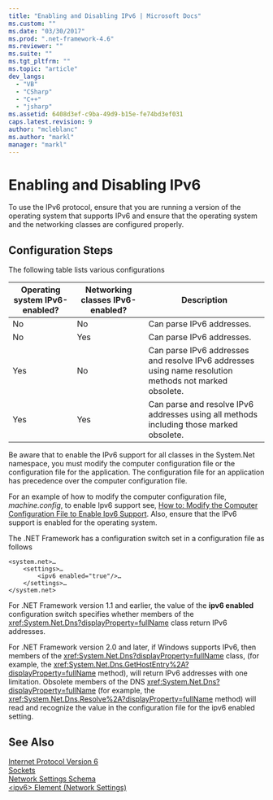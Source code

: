 ```yaml
---
title: "Enabling and Disabling IPv6 | Microsoft Docs"
ms.custom: ""
ms.date: "03/30/2017"
ms.prod: ".net-framework-4.6"
ms.reviewer: ""
ms.suite: ""
ms.tgt_pltfrm: ""
ms.topic: "article"
dev_langs: 
  - "VB"
  - "CSharp"
  - "C++"
  - "jsharp"
ms.assetid: 6408d3ef-c9ba-49d9-b15e-fe74bd3ef031
caps.latest.revision: 9
author: "mcleblanc"
ms.author: "markl"
manager: "markl"
---
```

# Enabling and Disabling IPv6
To use the IPv6 protocol, ensure that you are running a version of the operating system that supports IPv6 and ensure that the operating system and the networking classes are configured properly.  
  
## Configuration Steps  
 The following table lists various configurations  
  
|Operating system IPv6-enabled?|Networking classes IPv6-enabled?|Description|  
|-------------------------------------|---------------------------------------|-----------------|  
|No|No|Can parse IPv6 addresses.|  
|No|Yes|Can parse IPv6 addresses.|  
|Yes|No|Can parse IPv6 addresses and resolve IPv6 addresses using name resolution methods not marked obsolete.|  
|Yes|Yes|Can parse and resolve IPv6 addresses using all methods including those marked obsolete.|  
  
 Be aware that to enable the IPv6 support for all classes in the System.Net namespace, you must modify the computer configuration file or the configuration file for the application. The configuration file for an application has precedence over the computer configuration file.  
  
 For an example of how to modify the computer configuration file, *machine.config*, to enable Ipv6 support see, [How to: Modify the Computer Configuration File to Enable Ipv6 Support](../../../docs/framework/network-programming/how-to-modify-the-computer-configuration-file-to-enable-ipv6-support.md). Also, ensure that the IPv6 support is enabled for the operating system.  
  
 The .NET Framework has a configuration switch set in a configuration file as follows  
  
```  
<system.net>…  
    <settings>…  
        <ipv6 enabled="true"/>…  
    </settings>…  
</system.net>  
```  
  
 For .NET Framework version 1.1 and earlier, the value of the **ipv6 enabled** configuration switch specifies whether members of the <xref:System.Net.Dns?displayProperty=fullName> class return IPv6 addresses.  
  
 For .NET Framework version 2.0 and later, if Windows supports IPv6, then members of the <xref:System.Net.Dns?displayProperty=fullName> class, (for example, the <xref:System.Net.Dns.GetHostEntry%2A?displayProperty=fullName> method), will return IPv6 addresses with one limitation. Obsolete members of the DNS <xref:System.Net.Dns?displayProperty=fullName> (for example, the <xref:System.Net.Dns.Resolve%2A?displayProperty=fullName> method) will read and recognize the value in the configuration file for the ipv6 enabled setting.  
  
## See Also  
 [Internet Protocol Version 6](../../../docs/framework/network-programming/internet-protocol-version-6.md)   
 [Sockets](../../../docs/framework/network-programming/sockets.md)   
 [Network Settings Schema](../../../docs/framework/configuring-apps/file-schema/network/index.md)   
 [\<ipv6> Element (Network Settings)](../../../docs/framework/configuring-apps/file-schema/network/ipv6-element-network-settings.md)